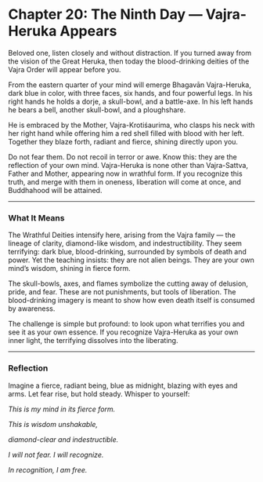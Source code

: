 # Chapter 20: The Ninth Day — Vajra-Heruka Appears

Beloved one, listen closely and without distraction. If you turned away from the vision of the Great Heruka, then today the blood-drinking deities of the Vajra Order will appear before you.

From the eastern quarter of your mind will emerge Bhagavān Vajra-Heruka, dark blue in color, with three faces, six hands, and four powerful legs. In his right hands he holds a dorje, a skull-bowl, and a battle-axe. In his left hands he bears a bell, another skull-bowl, and a ploughshare.

He is embraced by the Mother, Vajra-Krotiśaurima, who clasps his neck with her right hand while offering him a red shell filled with blood with her left. Together they blaze forth, radiant and fierce, shining directly upon you.

Do not fear them. Do not recoil in terror or awe. Know this: they are the reflection of your own mind. Vajra-Heruka is none other than Vajra-Sattva, Father and Mother, appearing now in wrathful form. If you recognize this truth, and merge with them in oneness, liberation will come at once, and Buddhahood will be attained.

---

### What It Means

The Wrathful Deities intensify here, arising from the Vajra family — the lineage of clarity, diamond-like wisdom, and indestructibility. They seem terrifying: dark blue, blood-drinking, surrounded by symbols of death and power. Yet the teaching insists: they are not alien beings. They are your own mind’s wisdom, shining in fierce form.

The skull-bowls, axes, and flames symbolize the cutting away of delusion, pride, and fear. These are not punishments, but tools of liberation. The blood-drinking imagery is meant to show how even death itself is consumed by awareness.

The challenge is simple but profound: to look upon what terrifies you and see it as your own essence. If you recognize Vajra-Heruka as your own inner light, the terrifying dissolves into the liberating.

---

### Reflection

Imagine a fierce, radiant being, blue as midnight, blazing with eyes and arms. Let fear rise, but hold steady. Whisper to yourself:

*This is my mind in its fierce form.*

*This is wisdom unshakable,*

*diamond-clear and indestructible.*

*I will not fear. I will recognize.*

*In recognition, I am free.*
